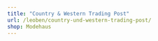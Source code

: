 ```yaml
---
title: "Country & Western Trading Post"
url: /leoben/country-und-western-trading-post/
shop: Modehaus
---
```

